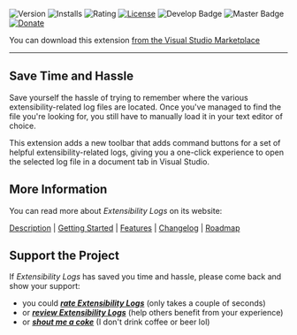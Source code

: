 ![Version][version-badge-url]
![Installs][installs-badge-url]
![Rating][rating-badge-url]
[![License][license-badge]][license-url]
![Develop Badge][develop-badge-url]
![Master Badge][master-badge-url]
[![Donate][paypal-badge]](https://www.paypal.me/yannduran/5)

[version-badge-url]: http://vsmarketplacebadge.apphb.com/version-short/YannDuran.ExtensibilityLogs.svg?label=version&colorB=7E57C2&style=flat-square
[installs-badge-url]: http://vsmarketplacebadge.apphb.com/installs-short/YannDuran.ExtensibilityLogs.svg?colorB=7E57C2&style=flat-square
[rating-badge-url]: http://vsmarketplacebadge.apphb.com/rating-short/YannDuran.ExtensibilityLogs.svg?colorB=7E57C2&style=flat-square
[license-badge]: https://img.shields.io/badge/license-MIT-7E57C2.svg?style=flat-square
[license-url]: https://github.com/luminous-software/extensibility-logs/blob/master/LICENSE
[develop-badge-url]: https://img.shields.io/azure-devops/build/lumiinus/107031f3-6e5a-4979-8e4a-a370199c9f9e/21.svg?label=Develop&style=flat-square
[master-badge-url]: https://img.shields.io/azure-devops/build/lumiinus/107031f3-6e5a-4979-8e4a-a370199c9f9e/22.svg?label=Master&style=flat-square
[paypal-badge]: https://img.shields.io/badge/donate-paypal-green.svg?style=flat-square
[paypal-url]: https://www.paypal.me/yannduran/10

You can download this extension [from the Visual Studio Marketplace][marketplace-url]

[marketplace-url]: https://marketplace.visualstudio.com/items?itemName=YannDuran.ExtensibilityLogs

---

## Save Time and Hassle


Save yourself the hassle of trying to remember where the various extensibility-related log files are located. Once you've managed to find the file you're looking for, you still have to manually load it in your text editor of choice.

This extension adds a new toolbar that adds command buttons for a set of helpful extensibility-related logs, giving you a one-click experience to open the selected log file in a document tab in Visual Studio.

## More Information

You can read more about _Extensibility Logs_ on its website:

[Description][website-url] | [Getting Started][getting-started-url] | [Features][features-url] | [Changelog][changelog-url] | [Roadmap][roadmap-url]

[website-url]: https://luminous-software.solutions/extensibility-logs
[getting-started-url]: https://luminous-software.solutions/extensibility-logs/getting-started
[features-url]: https://luminous-software.solutions/extensibility-logs/features
[changelog-url]: https://luminous-software.solutions/extensibility-logs/changelog
[roadmap-url]: https://luminous-software.solutions/extensibility-logs/roadmap

## Support the Project

If *Extensibility Logs* has saved you time and hassle, please come back and show your support:

- you could [***rate *Extensibility Logs****][rate-or-review-url] (only takes a couple of seconds)
- or [***review *Extensibility Logs****][rate-or-review-url] (help others benefit from your experience)
- or [***shout me a coke***](https://www.paypal.me/yannduran/5) (I don't drink coffee or beer lol)

[rate-or-review-url]: https://marketplace.visualstudio.com/items?itemName=YannDuran.ExtensibilityLogs#review-details
[qna-url]: https://marketplace.visualstudio.com/items?itemName=YannDuran.ExtensibilityLogs#qna
[suggestions-url]: https://marketplace.visualstudio.com/items?itemName=YannDuran.ExtensibilityLogs#qna

[icon-url]: /assets/images/favicon.ico

[contributing-url]: https://github.com/luminous-software/extensibility-logs/blob/master/.github/CONTRIBUTING.md
[extensibility-tools-url]: https://visualstudiogallery.msdn.microsoft.com/ab39a092-1343-46e2-b0f1-6a3f91155aa6
